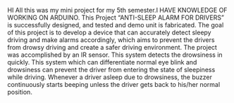 HI All this was my mini project for my 5th semester.I HAVE KNOWLEDGE OF WORKING ON ARDUINO. 
This Project “ANTI-SLEEP ALARM FOR DRIVERS” is successfully designed, and
tested and demo unit is fabricated. The goal of this project is to develop a device that
can accurately detect sleepy driving and make alarms accordingly, which aims to
prevent the drivers from drowsy driving and create a safer driving environment. The
project was accomplished by an IR sensor. This system detects the drowsiness in
quickly. This system which can differentiate normal eye blink and drowsiness can
prevent the driver from entering the state of sleepiness while driving. Whenever a
driver asleep due to drowsiness, the buzzer continuously starts beeping unless the
driver gets back to his/her normal position.
